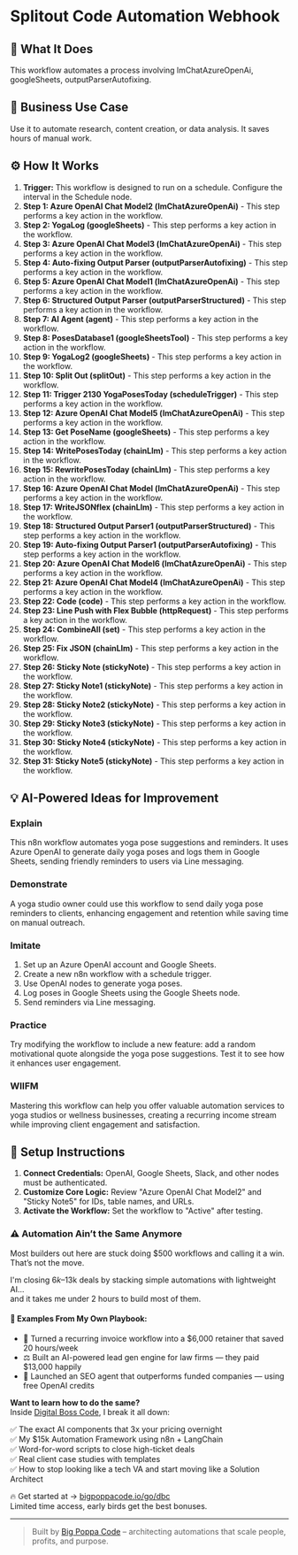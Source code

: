 # Splitout Code Automation Webhook

## 🚀 What It Does
This workflow automates a process involving lmChatAzureOpenAi, googleSheets, outputParserAutofixing.

## 💼 Business Use Case
Use it to automate research, content creation, or data analysis. It saves hours of manual work.

## ⚙️ How It Works
1.  **Trigger:** This workflow is designed to run on a schedule. Configure the interval in the Schedule node.
2. **Step 1: Azure OpenAI Chat Model2 (lmChatAzureOpenAi)** - This step performs a key action in the workflow.
3. **Step 2: YogaLog (googleSheets)** - This step performs a key action in the workflow.
4. **Step 3: Azure OpenAI Chat Model3 (lmChatAzureOpenAi)** - This step performs a key action in the workflow.
5. **Step 4: Auto-fixing Output Parser (outputParserAutofixing)** - This step performs a key action in the workflow.
6. **Step 5: Azure OpenAI Chat Model1 (lmChatAzureOpenAi)** - This step performs a key action in the workflow.
7. **Step 6: Structured Output Parser (outputParserStructured)** - This step performs a key action in the workflow.
8. **Step 7: AI Agent (agent)** - This step performs a key action in the workflow.
9. **Step 8: PosesDatabase1 (googleSheetsTool)** - This step performs a key action in the workflow.
10. **Step 9: YogaLog2 (googleSheets)** - This step performs a key action in the workflow.
11. **Step 10: Split Out (splitOut)** - This step performs a key action in the workflow.
12. **Step 11: Trigger 2130 YogaPosesToday (scheduleTrigger)** - This step performs a key action in the workflow.
13. **Step 12: Azure OpenAI Chat Model5 (lmChatAzureOpenAi)** - This step performs a key action in the workflow.
14. **Step 13: Get PoseName (googleSheets)** - This step performs a key action in the workflow.
15. **Step 14: WritePosesToday (chainLlm)** - This step performs a key action in the workflow.
16. **Step 15: RewritePosesToday (chainLlm)** - This step performs a key action in the workflow.
17. **Step 16: Azure OpenAI Chat Model (lmChatAzureOpenAi)** - This step performs a key action in the workflow.
18. **Step 17: WriteJSONflex (chainLlm)** - This step performs a key action in the workflow.
19. **Step 18: Structured Output Parser1 (outputParserStructured)** - This step performs a key action in the workflow.
20. **Step 19: Auto-fixing Output Parser1 (outputParserAutofixing)** - This step performs a key action in the workflow.
21. **Step 20: Azure OpenAI Chat Model6 (lmChatAzureOpenAi)** - This step performs a key action in the workflow.
22. **Step 21: Azure OpenAI Chat Model4 (lmChatAzureOpenAi)** - This step performs a key action in the workflow.
23. **Step 22: Code (code)** - This step performs a key action in the workflow.
24. **Step 23: Line Push with Flex Bubble (httpRequest)** - This step performs a key action in the workflow.
25. **Step 24: CombineAll (set)** - This step performs a key action in the workflow.
26. **Step 25: Fix JSON (chainLlm)** - This step performs a key action in the workflow.
27. **Step 26: Sticky Note (stickyNote)** - This step performs a key action in the workflow.
28. **Step 27: Sticky Note1 (stickyNote)** - This step performs a key action in the workflow.
29. **Step 28: Sticky Note2 (stickyNote)** - This step performs a key action in the workflow.
30. **Step 29: Sticky Note3 (stickyNote)** - This step performs a key action in the workflow.
31. **Step 30: Sticky Note4 (stickyNote)** - This step performs a key action in the workflow.
32. **Step 31: Sticky Note5 (stickyNote)** - This step performs a key action in the workflow.

## 💡 AI-Powered Ideas for Improvement
### Explain
This n8n workflow automates yoga pose suggestions and reminders. It uses Azure OpenAI to generate daily yoga poses and logs them in Google Sheets, sending friendly reminders to users via Line messaging.

### Demonstrate
A yoga studio owner could use this workflow to send daily yoga pose reminders to clients, enhancing engagement and retention while saving time on manual outreach.

### Imitate
1. Set up an Azure OpenAI account and Google Sheets.
2. Create a new n8n workflow with a schedule trigger.
3. Use OpenAI nodes to generate yoga poses.
4. Log poses in Google Sheets using the Google Sheets node.
5. Send reminders via Line messaging.

### Practice
Try modifying the workflow to include a new feature: add a random motivational quote alongside the yoga pose suggestions. Test it to see how it enhances user engagement.

### WIIFM
Mastering this workflow can help you offer valuable automation services to yoga studios or wellness businesses, creating a recurring income stream while improving client engagement and satisfaction.

## 🔧 Setup Instructions
1. **Connect Credentials:** OpenAI, Google Sheets, Slack, and other nodes must be authenticated.
2. **Customize Core Logic:** Review "Azure OpenAI Chat Model2" and "Sticky Note5" for IDs, table names, and URLs.
3. **Activate the Workflow:** Set the workflow to "Active" after testing.

### ⚠️ Automation Ain’t the Same Anymore

Most builders out here are stuck doing $500 workflows and calling it a win.  
That’s not the move.  

I'm closing $6k–$13k deals by stacking simple automations with lightweight AI...  
and it takes me under 2 hours to build most of them.

#### 🧠 Examples From My Own Playbook:
- 🔁 Turned a recurring invoice workflow into a $6,000 retainer that saved 20 hours/week  
- ⚖️ Built an AI-powered lead gen engine for law firms — they paid $13,000 happily  
- 🚀 Launched an SEO agent that outperforms funded companies — using free OpenAI credits  

**Want to learn how to do the same?**  
Inside [Digital Boss Code](https://bigpoppacode.io/go/dbc), I break it all down:

✅ The exact AI components that 3x your pricing overnight  
✅ My $15k Automation Framework using n8n + LangChain  
✅ Word-for-word scripts to close high-ticket deals  
✅ Real client case studies with templates  
✅ How to stop looking like a tech VA and start moving like a Solution Architect  

🔥 Get started at → [bigpoppacode.io/go/dbc](https://bigpoppacode.io/go/dbc)  
Limited time access, early birds get the best bonuses.

---
> Built by [Big Poppa Code](https://bigpoppacode.io) – architecting automations that scale people, profits, and purpose.
